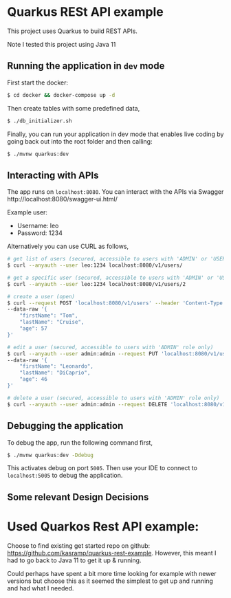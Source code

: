 # Quarkus RESt API example

This project uses Quarkus to build REST APIs.

Note I tested this project using Java 11

## Running the application in `dev` mode

First start the docker:

```bash
$ cd docker && docker-compose up -d
```

Then create tables with some predefined data,

```bash
$ ./db_initializer.sh
```

Finally, you can run your application in dev mode that enables live coding by going back out into the root folder and then calling:

```bash
$ ./mvnw quarkus:dev
```

## Interacting with APIs

The app runs on `localhost:8080`. You can interact with the APIs via Swagger http://localhost:8080/swagger-ui.html/

Example user:
 - Username: leo
 - Password: 1234

Alternatively you can use CURL as follows,

```bash
# get list of users (secured, accessible to users with 'ADMIN' or 'USER' role)
$ curl --anyauth --user leo:1234 localhost:8080/v1/users/

# get a specific user (secured, accessible to users with 'ADMIN' or 'USER' role)
$ curl --anyauth --user leo:1234 localhost:8080/v1/users/2

# create a user (open)
$ curl --request POST 'localhost:8080/v1/users' --header 'Content-Type: application/json' \
--data-raw '{
	"firstName": "Tom",
	"lastName": "Cruise",
	"age": 57
}'

# edit a user (secured, accessible to users with 'ADMIN' role only)
$ curl --anyauth --user admin:admin --request PUT 'localhost:8080/v1/users/1' --header 'Content-Type: application/json' \
--data-raw '{
	"firstName": "Leonardo",
	"lastName": "DiCaprio",
	"age": 46
}'

# delete a user (secured, accessible to users with 'ADMIN' role only)
$ curl --anyauth --user admin:admin --request DELETE 'localhost:8080/v1/users/2'
```

## Debugging the application

To debug the app, run the following command first,

```bash
$ ./mvnw quarkus:dev -Ddebug
```

This activates debug on port `5005`. Then use your IDE to connect to `localhost:5005` to debug the application.


## Some relevant Design Decisions

# Used Quarkos Rest API example:
Choose to find existing get started repo on github: https://github.com/kasramp/quarkus-rest-example. 
However, this meant I had to go back to Java 11 to get it up & running.

Could perhaps have spent a bit more time looking for example with newer versions 
but choose this as it seemed the simplest to get up and running and had what I needed.